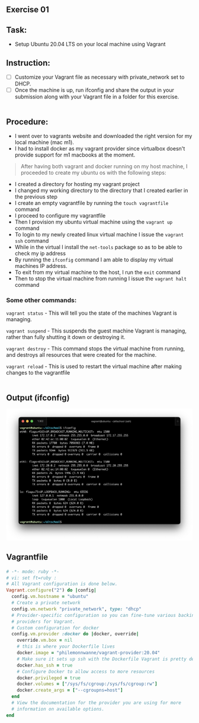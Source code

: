 ## Exercise 01

## Task: 
* Setup Ubuntu 20.04 LTS on your local machine using Vagrant
## Instruction: 
- [ ] Customize your Vagrant file as necessary with private_network set to DHCP.
- [ ] Once the machine is up, run ifconfig and share the output in your submission along with your Vagrant file in a folder for this exercise.
<br><br>

## Procedure:

- I went over to vagrants website and downloaded the right version for my local machine (mac m1).
- I had to install docker as my vagrant provider since virtualbox doesn't provide support for m1 macbooks at the moment.

> After having both vagrant and docker running on my host machine, I proceeded to create my ubuntu os with the following steps:

- I created a directory for hosting my vagrant project
- I changed my working directory to the directory that I created earlier in the previous step
- I create an empty vagrantfile by running the `touch vagrantfile` command
- I proceed to configure my vagrantfile
- Then I provision my ubuntu virtual machine using the `vagrant up` command
- To login to my newly created linux virtual machine I issue the `vagrant ssh` command
- While in the virtual I install the `net-tools` package so as to be able to check my ip address
- By running the `ifconfig` command I am able to display my virtual machines IP address.
- To exit from my virtual machine to the host, I run the `exit` command
- Then to stop the virtual machine from running I issue the `vagrant halt` command

### Some other commands:

`vagrant status` - This will tell you the state of the machines Vagrant is managing.

`vagrant suspend` - This suspends the guest machine Vagrant is managing, rather than fully shutting it down or destroying it.

`vagrant destroy` - This command stops the virtual machine from running, and destroys all resources that were created for the machine.

`vagrant reload` - This is used to restart the virtual machine after making changes to the vagrantfile
<br><br>

## Output (ifconfig)
![](images/ifconfig.png)

## Vagrantfile
```ruby
# -*- mode: ruby -*-
# vi: set ft=ruby :
# All Vagrant configuration is done below. 
Vagrant.configure("2") do |config|
  config.vm.hostname = "ubuntu"
  # Create a private network
  config.vm.network "private_network", type: "dhcp"
  # Provider-specific configuration so you can fine-tune various backing 
  # providers for Vagrant.
  # Custom configuration for docker
  config.vm.provider :docker do |docker, override|
    override.vm.box = nil
    # this is where your Dockerfile lives
    docker.image = "philemonnwanne/vagrant-provider:20.04"
    # Make sure it sets up ssh with the Dockerfile Vagrant is pretty dependent on ssh
    docker.has_ssh = true
    # Configure Docker to allow access to more resources
    docker.privileged = true
    docker.volumes = ["/sys/fs/cgroup:/sys/fs/cgroup:rw"]
    docker.create_args = ["--cgroupns=host"]    
  end
  # View the documentation for the provider you are using for more
  # information on available options.
end
```
